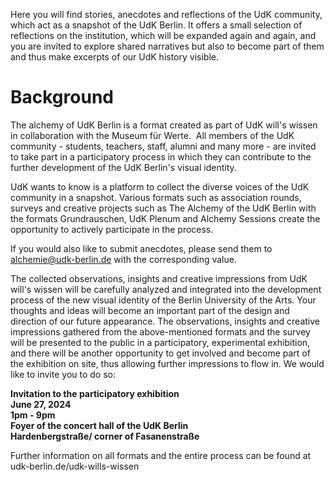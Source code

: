 Here you will find stories, anecdotes and reflections of the UdK community, which act as a snapshot of the UdK Berlin. It offers a small selection of reflections on the institution, which will be expanded again and again, and you are invited to explore shared narratives but also to become part of them and thus make excerpts of our UdK history visible.

# Background

The alchemy of UdK Berlin is a format created as part of UdK will's wissen in collaboration with the Museum für Werte.  All members of the UdK community - students, teachers, staff, alumni and many more - are invited to take part in a participatory process in which they can contribute to the further development of the UdK Berlin's visual identity.

UdK wants to know is a platform to collect the diverse voices of the UdK community in a snapshot. Various formats such as association rounds, surveys and creative projects such as The Alchemy of the UdK Berlin with the formats Grundrauschen, UdK Plenum and Alchemy Sessions create the opportunity to actively participate in the process.

If you would also like to submit anecdotes, please send them to alchemie@udk-berlin.de with the corresponding value.

The collected observations, insights and creative impressions from UdK will's wissen will be carefully analyzed and integrated into the development process of the new visual identity of the Berlin University of the Arts. Your thoughts and ideas will become an important part of the design and direction of our future appearance. The observations, insights and creative impressions gathered from the above-mentioned formats and the survey will be presented to the public in a participatory, experimental exhibition, and there will be another opportunity to get involved and become part of the exhibition on site, thus allowing further impressions to flow in. We would like to invite you to do so:

**Invitation to the participatory exhibition**\
**June 27, 2024**\
**1pm - 9pm**\
**Foyer of the concert hall of the UdK Berlin**\
**Hardenbergstraße/ corner of Fasanenstraße**

Further information on all formats and the entire process can be found at udk-berlin.de/udk-wills-wissen 
